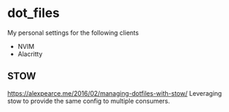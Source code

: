 # dot_files
My personal settings for the following clients

- NVIM
- Alacritty

## STOW
https://alexpearce.me/2016/02/managing-dotfiles-with-stow/
Leveraging stow to provide the same config to multiple consumers.
